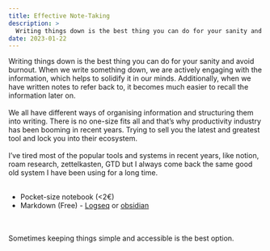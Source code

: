 ```yaml
---
title: Effective Note-Taking
description: >
  Writing things down is the best thing you can do for your sanity and avoid burnout.
date: 2023-01-22
---
```


Writing things down is the best thing you can do for your sanity and avoid burnout. When we write something down, we are actively engaging with the information, which helps to solidify it in our minds. Additionally, when we have written notes to refer back to, it becomes much easier to recall the information later on.
<br><br>
We all have different ways of organising information and structuring them into writing. There is no one-size fits all and that’s why productivity industry has been booming in recent years. Trying to sell you the latest and greatest tool and lock you into their ecosystem.
<br><br>
I’ve tired most of the popular tools and systems in recent years, like notion, roam research, zettelkasten, GTD but I always come back the same good old system I have been using for a long time. 
<br><br> 
- Pocket-size notebook (<2€)
- Markdown (Free) - [Logseq](https://logseq.com) or [obsidian](https://obsidian.md)

<br><br> 
Sometimes keeping things simple and accessible is the best option. 